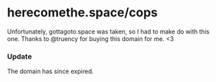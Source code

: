 # herecomethe.space/cops

Unfortunately, gottagoto.space was taken, so I had to make do with this one. Thanks to @truency for buying this domain
for me. <3

### Update

The domain has since expired.

